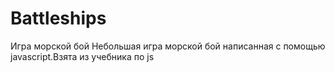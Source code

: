 # Battleships
Игра морской бой
Небольшая игра морской бой написанная с помощью javascript.Взята из учебника по js
